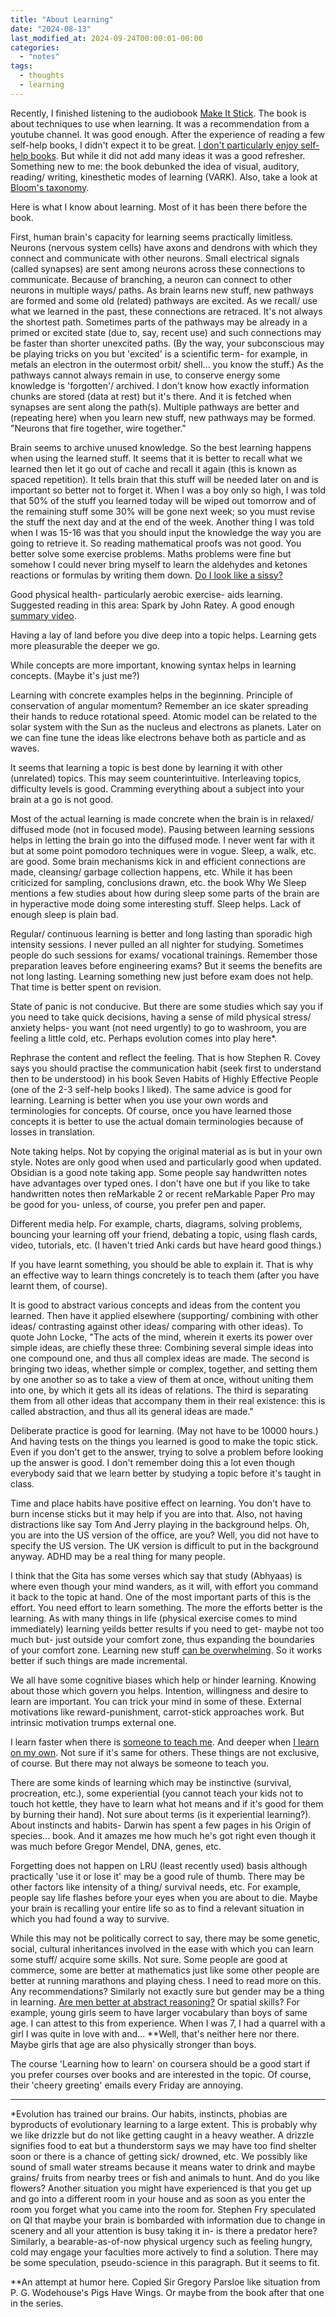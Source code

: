 ```yaml
---
title: "About Learning"
date: "2024-08-13"
last_modified_at: 2024-09-24T00:00:01-00:00
categories: 
  - "notes"
tags: 
  - thoughts
  - learning
---
```

Recently, I finished listening to the audiobook [Make It Stick](https://www.makeitstick.com/about-the-book). The book is about techniques to use when learning. It was a recommendation from a youtube channel. It was good enough. After the experience of reading a few self-help books, I didn't expect it to be great. [I don't particularly enjoy self-help books](https://youtu.be/S01UOXi2wQ0?t=41). But while it did not add many ideas it was a good refresher. Something new to me: the book debunked the idea of visual, auditory, reading/ writing, kinesthetic modes of learning (VARK). Also, take a look at [Bloom's taxonomy](https://en.wikipedia.org/wiki/Bloom%27s_taxonomy).

Here is what I know about learning. Most of it has been there before the book.

First, human brain's capacity for learning seems practically limitless. Neurons (nervous system cells) have axons and dendrons with which they connect and communicate with other neurons. Small electrical signals (called synapses) are sent among neurons across these connections to communicate. Because of branching, a neuron can connect to other neurons in multiple ways/ paths. As brain learns new stuff, new pathways are formed and some old (related) pathways are excited. As we recall/ use what we learned in the past, these connections are retraced. It's not always the shortest path. Sometimes parts of the pathways may be already in a primed or excited state (due to, say, recent use) and such connections may be faster than shorter unexcited paths. (By the way, your subconscious may be playing tricks on you but 'excited' is a scientific term- for example, in metals an electron in the outermost orbit/ shell... you know the stuff.) As the pathways cannot always remain in use, to conserve energy some knowledge is 'forgotten'/ archived. I don't know how exactly information chunks are stored (data at rest) but it's there. And it is fetched when synapses are sent along the path(s). Multiple pathways are better and (repeating here) when you learn new stuff, new pathways may be formed. "Neurons that fire together, wire together."

Brain seems to archive unused knowledge. So the best learning happens when using the learned stuff. It seems that it is better to recall what we learned then let it go out of cache and recall it again (this is known as spaced repetition). It tells brain that this stuff will be needed later on and is important so better not to forget it. When I was a boy only so high, I was told that 50% of the stuff you learned today will be wiped out tomorrow and of the remaining stuff some 30% will be gone next week; so you must revise the stuff the next day and at the end of the week. Another thing I was told when I was 15-16 was that you should input the knowledge the way you are going to retrieve it. So reading mathematical proofs was not good. You better solve some exercise problems. Maths problems were fine but somehow I could never bring myself to learn the aldehydes and ketones reactions or formulas by writing them down. [Do I look like a sissy?](https://www.gocomics.com/calvinandhobbes/1988/04/19)

Good physical health- particularly aerobic exercise- aids learning. Suggested reading in this area: Spark by John Ratey. A good enough [summary video](https://www.youtube.com/watch?v=oqceJv4iNv4).

Having a lay of land before you dive deep into a topic helps. Learning gets more pleasurable the deeper we go.

While concepts are more important, knowing syntax helps in learning concepts. (Maybe it's just me?) 

Learning with concrete examples helps in the beginning. Principle of conservation of angular momentum? Remember an ice skater spreading their hands to reduce rotational speed. Atomic model can be related to the solar system with the Sun as the nucleus and electrons as planets. Later on we can fine tune the ideas like electrons behave both as particle and as waves.

It seems that learning a topic is best done by learning it with other (unrelated) topics. This may seem counterintuitive. Interleaving topics, difficulty levels is good. Cramming everything about a subject into your brain at a go is not good. 

Most of the actual learning is made concrete when the brain is in relaxed/ diffused mode (not in focused mode). Pausing between learning sessions helps in letting the brain go into the diffused mode. I never went far with it but at some point pomodoro techniques were in vogue. Sleep, a walk, etc. are good. Some brain mechanisms kick in and efficient connections are made, cleansing/ garbage collection happens, etc. While it has been criticized for sampling, conclusions drawn, etc. the book Why We Sleep mentions a few studies about how during sleep some parts of the brain are in hyperactive mode doing some interesting stuff. Sleep helps. Lack of enough sleep is plain bad.

Regular/ continuous learning is better and long lasting than sporadic high intensity sessions. I never pulled an all nighter for studying. Sometimes people do such sessions for exams/ vocational trainings. Remember those preparation leaves before engineering exams? But it seems the benefits are not long lasting. Learning something new just before exam does not help. That time is better spent on revision. 

State of panic is not conducive. But there are some studies which say you if you need to take quick decisions, having a sense of mild physical stress/ anxiety helps- you want (not need urgently) to go to washroom, you are feeling a little cold, etc. Perhaps evolution comes into play here*.

Rephrase the content and reflect the feeling. That is how Stephen R. Covey says you should practise the communication habit (seek first to understand then to be understood) in his book Seven Habits of Highly Effective People (one of the 2-3 self-help books I liked). The same advice is good for learning. Learning is better when you use your own words and terminologies for concepts. Of course, once you have learned those concepts it is better to use the actual domain terminologies because of losses in translation. 

Note taking helps. Not by copying the original material as is but in your own style. Notes are only good when used and particularly good when updated. Obsidian is a good note taking app. Some people say handwritten notes have advantages over typed ones. I don't have one but if you like to take handwritten notes then reMarkable 2 or recent reMarkable Paper Pro may be good for you- unless, of course, you prefer pen and paper.

Different media help. For example, charts, diagrams, solving problems, bouncing your learning off your friend, debating a topic, using flash cards, video, tutorials, etc. (I haven't tried Anki cards but have heard good things.)

If you have learnt something, you should be able to explain it. That is why an effective way to learn things concretely is to teach them (after you have learnt them, of course).

It is good to abstract various concepts and ideas from the content you learned. Then have it applied elsewhere (supporting/ combining with other ideas/ contrasting against other ideas/ comparing with other ideas). To quote John Locke, "The acts of the mind, wherein it exerts its power over simple ideas, are chiefly these three: Combining several simple ideas into one compound one, and thus all complex ideas are made. The second is bringing two ideas, whether simple or complex, together, and setting them by one another so as to take a view of them at once, without uniting them into one, by which it gets all its ideas of relations. The third is separating them from all other ideas that accompany them in their real existence: this is called abstraction, and thus all its general ideas are made."

Deliberate practice is good for learning. (May not have to be 10000 hours.) And having tests on the things you learned is good to make the topic stick. Even if you don't get to the answer, trying to solve a problem before looking up the answer is good. I don't remember doing this a lot even though everybody said that we learn better by studying a topic before it's taught in class.

Time and place habits have positive effect on learning. You don't have to burn incense sticks but it may help if you are into that. Also, not having distractions like say Tom And Jerry playing in the background helps. Oh, you are into the US version of the office, are you? Well, you did not have to specify the US version. The UK version is difficult to put in the background anyway. ADHD may be a real thing for many people.

I think that the Gita has some verses which say that study (Abhyaas) is where even though your mind wanders, as it will, with effort you command it back to the topic at hand. One of the most important parts of this is the effort. You need effort to learn something. The more the efforts better is the learning. As with many things in life (physical exercise comes to mind immediately) learning yeilds better results if you need to get- maybe not too much but- just outside your comfort zone, thus expanding the boundaries of your comfort zone. Learning new stuff [can be overwhelming](https://www.gocomics.com/calvinandhobbes/1990/06/05). So it works better if such things are made incremental.

We all have some cognitive biases which help or hinder learning. Knowing about those which govern you helps. Intention, willingness and desire to learn are important. You can trick your mind in some of these. External motivations like reward-punishment, carrot-stick approaches work. But intrinsic motivation trumps external one.

I learn faster when there is [someone to teach me](https://www.gocomics.com/calvinandhobbes/1989/07/30). And deeper when [I learn on my own](https://www.gocomics.com/calvinandhobbes/1989/08/04). Not sure if it's same for others. These things are not exclusive, of course. But there may not always be someone to teach you.

There are some kinds of learning which may be instinctive (survival, procreation, etc.), some experiential (you cannot teach your kids not to touch hot kettle, they have to learn what hot means and if it's good for them by burning their hand). Not sure about terms (is it experiential learning?). About instincts and habits- Darwin has spent a few pages in his Origin of species... book. And it amazes me how much he's got right even though it was much before Gregor Mendel, DNA, genes, etc.

Forgetting does not happen on LRU (least recently used) basis although practically 'use it or lose it' may be a good rule of thumb. There may be other factors like intensity of a thing/ survival needs, etc. For example, people say life flashes before your eyes when you are about to die. Maybe your brain is recalling your entire life so as to find a relevant situation in which you had found a way to survive.

While this may not be politically correct to say, there may be some genetic, social, cultural inheritances involved in the ease with which you can learn some stuff/ acquire some skills. Not sure. Some people are good at commerce, some are better at mathematics just like some other people are better at running marathons and playing chess. I need to read more on this. Any recommendations? Similarly not exactly sure but gender may be a thing in learning. [Are men better at abstract reasoning?](https://www.gocomics.com/calvinandhobbes/1990/04/13) Or spatial skills? For example, young girls seem to have larger vocabulary than boys of same age. I can attest to this from experience. When I was 7, I had a quarrel with a girl I was quite in love with and... **Well, that's neither here nor there. Maybe girls that age are also physically stronger than boys. 

The course 'Learning how to learn' on coursera should be a good start if you prefer courses over books and are interested in the topic. Of course, their 'cheery greeting' emails every Friday are annoying.

---

*Evolution has trained our brains. Our habits, instincts, phobias are byproducts of evolutionary learning to a large extent. This is probably why we like drizzle but do not like getting caught in a heavy weather. A drizzle signifies food to eat but a thunderstorm says we may have too find shelter soon or there is a chance of getting sick/ drowned, etc. We possibly like sound of small water streams because it means water to drink and maybe grains/ fruits from nearby trees or fish and animals to hunt. And do you like flowers? Another situation you might have experienced is that you get up and go into a different room in your house and as soon as you enter the room you forget what you came into the room for. Stephen Fry speculated on QI that maybe your brain is bombarded with information due to change in scenery and all your attention is busy taking it in- is there a predator here? Similarly, a bearable-as-of-now physical urgency such as feeling hungry, cold may engage your faculties more actively to find a solution. There may be some speculation, pseudo-science in this paragraph. But it seems to fit. 
  
**An attempt at humor here. Copied Sir Gregory Parsloe like situation from P. G. Wodehouse's Pigs Have Wings. Or maybe from the book after that one in the series.